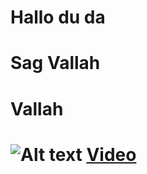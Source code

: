 # Hallo du da
<h1>Sag Vallah<h1>
<h1>Vallah<h1>
<image src="https://i.pinimg.com/originals/b0/72/3c/b0723c75349b400ef5e96108f8d970ec.jpg" alt="Alt text"/>
<a href="https://www.youtube.com/watch?v=dQw4w9WgXcQ">Video</a>
